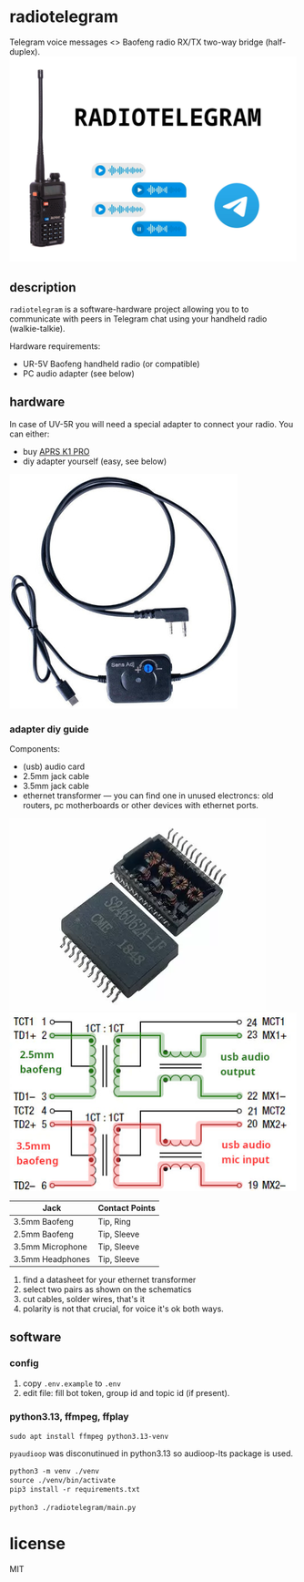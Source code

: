# radiotelegram

Telegram voice messages <> Baofeng radio RX/TX two-way bridge (half-duplex).
![logo](schematics/logo.jpg)

## description
`radiotelegram` is a software-hardware project allowing you to to communicate with peers in Telegram chat using your handheld radio (walkie-talkie).

Hardware requirements:
- UR-5V Baofeng handheld radio (or compatible)
- PC audio adapter (see below)

## hardware
In case of UV-5R you will need a special adapter to connect your radio. You can either:
- buy [APRS K1 PRO](https://baofengtech.com/product/aprs-k1-pro/) 
- diy adapter yourself (easy, see below)

![aprks1pro adapter photo](schematics/aprsk1pro.jpg)


### adapter diy guide
Components:
- (usb) audio card
- 2.5mm jack cable
- 3.5mm jack cable
- ethernet transformer — you can find one in unused electroncs: old routers, pc motherboards or other devices with ethernet ports.

![example view of an ethernet transformer](schematics/ethernet-transformers.png)
![schematics](schematics/transformers-schematics.jpg)

| Jack             | Contact Points |
|------------------|----------------|
| 3.5mm Baofeng    | Tip, Ring      |
| 2.5mm Baofeng    | Tip, Sleeve    |
| 3.5mm Microphone | Tip, Sleeve    |
| 3.5mm Headphones | Tip, Sleeve    |

1. find a datasheet for your ethernet transformer
2. select two pairs as shown on the schematics
3. cut cables, solder wires, that's it
4. polarity is not that crucial, for voice it's ok both ways.


## software

### config
1. copy `.env.example` to `.env`
2. edit file: fill bot token, group id and topic id (if present).

### python3.13, ffmpeg, ffplay
```
sudo apt install ffmpeg python3.13-venv
```

`pyaudioop` was disconutinued in python3.13 so audioop-lts package is used.

    python3 -m venv ./venv
    source ./venv/bin/activate
    pip3 install -r requirements.txt

    python3 ./radiotelegram/main.py

# license
MIT
